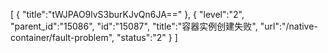 [
	{
		"title":"tWJPAO9lvS3burKJvQn6JA=="
	},
	{
		"level":"2",
		"parent_id":"15086",
		"id":"15087",
		"title":"容器实例创建失败",
		"url":"/native-container/fault-problem",
		"status":"2"
	}
]